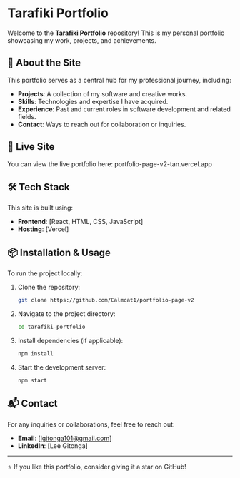 # Tarafiki Portfolio

Welcome to the **Tarafiki Portfolio** repository! This is my personal portfolio showcasing my work, projects, and achievements.

## 🚀 About the Site
This portfolio serves as a central hub for my professional journey, including:
- **Projects**: A collection of my software and creative works.
- **Skills**: Technologies and expertise I have acquired.
- **Experience**: Past and current roles in software development and related fields.
- **Contact**: Ways to reach out for collaboration or inquiries.

## 🔗 Live Site
You can view the live portfolio here: portfolio-page-v2-tan.vercel.app

## 🛠️ Tech Stack
This site is built using:
- **Frontend**: [React, HTML, CSS, JavaScript]
- **Hosting**: [Vercel]


## 📦 Installation & Usage
To run the project locally:
1. Clone the repository:
   ```bash
   git clone https://github.com/Calmcat1/portfolio-page-v2
   ```
2. Navigate to the project directory:
   ```bash
   cd tarafiki-portfolio
   ```
3. Install dependencies (if applicable):
   ```bash
   npm install
   ```
4. Start the development server:
   ```bash
   npm start
   ```

## 📬 Contact
For any inquiries or collaborations, feel free to reach out:
- **Email**: [lgitonga101@gmail.com]
- **LinkedIn**: [Lee Gitonga]

---

⭐ If you like this portfolio, consider giving it a star on GitHub!

